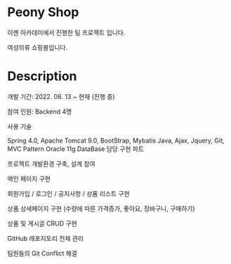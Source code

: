 Peony Shop
===========
이젠 아카데미에서 진행한 팀 프로젝트 입니다.

여성의류 쇼핑몰입니다.

Description
=============
개발 기간: 2022. 08. 13 ~ 현재 (진행 중)

참여 인원: Backend 4명

사용 기술

Spring 4.0, Apache Tomcat 9.0,  BootStrap, Mybatis
Java, Ajax, Jquery, Git, MVC Pattern
Oracle 11g DataBase
담당 구현 파트

프로젝트 개발환경 구축, 설계 참여

메인 페이지 구현

회원가입 / 로그인 / 공지사항 / 상품 리스트 구현

상품 상세페이지 구현 (수량에 따른 가격증가, 좋아요, 장바구니, 구매하기)

상품 및 게시글 CRUD 구현

GitHub 레포지토리 전체 관리

팀원들의 Git Conflict 해결
